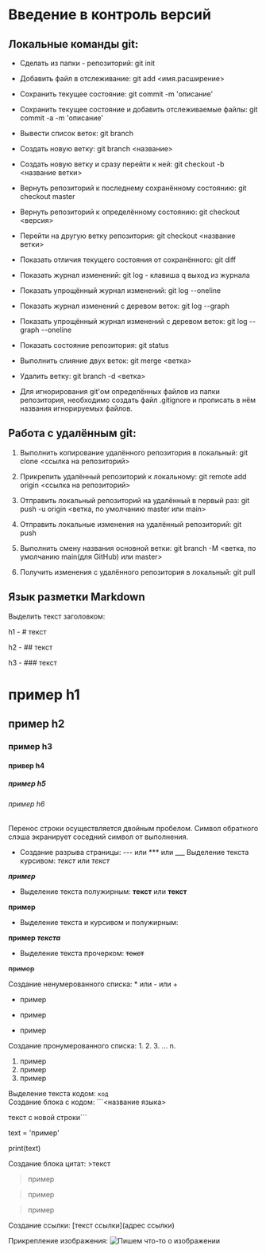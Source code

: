 # Введение в контроль версий
## Локальные команды git:
* Сделать из папки - репозиторий: git init

* Добавить файл в отслеживание: git add <имя.расширение>

* Сохранить текущее состояние: git commit -m 'описание'

* Сохранить текущее состояние и добавить отслеживаемые файлы: git commit -a -m 'описание'

* Вывести список веток: git branch

* Создать новую ветку: git branch <название>

* Создать новую ветку и сразу перейти к ней: git checkout -b <название ветки>

* Вернуть репозиторий к последнему сохранённому состоянию: git checkout master

* Вернуть репозиторий к определённому состоянию: git checkout <версия>

* Перейти на другую ветку репозитория: git checkout <название ветки>

* Показать отличия текущего состояния от сохранённого: git diff

* Показать журнал изменений: git log - клавиша q выход из журнала

* Показать упрощённый журнал изменений: git log --oneline

* Показать журнал изменений с деревом веток: git log --graph

* Показать упрощённый журнал изменений с деревом веток: git log --graph --oneline

* Показать состояние репозитория: git status

* Выполнить слияние двух веток: git merge <ветка>

* Удалить ветку: git branch -d <ветка>

* Для игнорирования git'ом определённых файлов из папки репозитория, необходимо создать файл .gitignore и прописать в нём названия игнорируемых файлов.

## Работа с удалённым git:
1. Выполнить копирование удалённого репозитория в локальный: git clone <ссылка на репозиторий>

2. Прикрепить удалённый репозиторий к локальному: git remote add origin <ссылка на репозиторий>

3. Отправить локальный репозиторий на удалённый в первый раз: git push -u origin <ветка, по умолчанию master или main>

4. Отправить локальные изменения на удалённый репозиторий: git push

5. Выполнить смену названия основной ветки: git branch -M <ветка, по умолчанию main(для GitHub) или master>

6. Получить изменения с удалённого репозитория в локальный: git pull

## Язык разметки Markdown

Выделить текст заголовком: 

h1 - # текст

h2 - ## текст

h3 - ### текст

# пример h1 
## пример h2
### пример h3
#### привер h4
##### пример h5
###### пример h6

Перенос строки осуществляется двойным пробелом.
Символ обратного слэша экранирует соседний символ от выполнения.

* Создание разрыва страницы: --- или *** или ___
Выделение текста курсивом: *текст* или _текст_

___пример___

* Выделение текста полужирным: **текст** или __текст__

**пример**

* Выделение текста и курсивом и полужирным:

 **пример _текста_**


* Выделение текста прочерком: ~~текст~~

~~пример~~

Создание ненумерованного списка: * или - или +

* пример

+ пример

- пример

Создание пронумерованного списка: 1. 2. 3. ... n.

1. пример
2. пример
3. пример

Выделение текста кодом: `код`
\
Создание блока с кодом: ```<название языка>

 текст с новой строки```

text = 'пример'

print(text)

Создание блока цитат: >текст
> пример

> пример

> пример

Создание ссылки: [текст ссылки](адрес ссылки)

Прикрепление изображения: ![Пишем что-то о изображении](адрес_на_изображение)